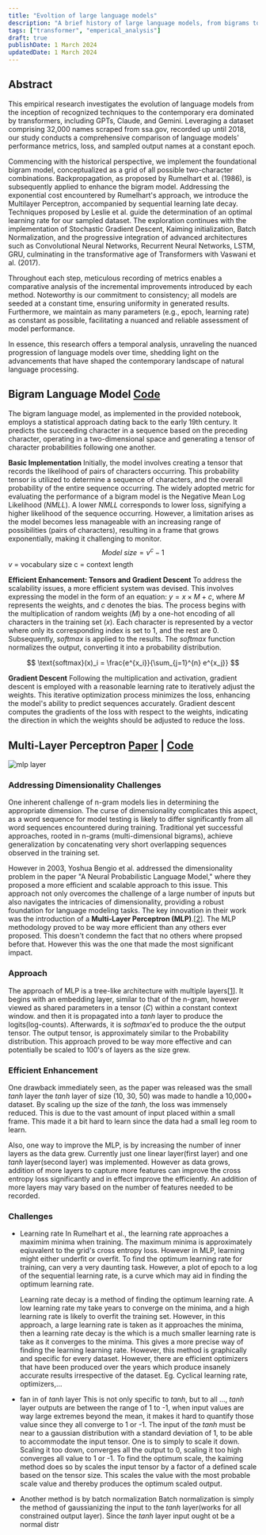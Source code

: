 ```yaml
---
title: "Evoltion of large language models"
description: "A brief history of large language models, from bigrams to transformers"
tags: ["transformer", "emperical_analysis"]
draft: true
publishDate: 1 March 2024
updatedDate: 1 March 2024
---
```


## Abstract

This empirical research investigates the evolution of language models from the inception of recognized techniques to the contemporary era dominated by transformers, including GPTs, Claude, and Gemini. Leveraging a dataset comprising 32,000 names scraped from ssa.gov, recorded up until 2018, our study conducts a comprehensive comparison of language models' performance metrics, loss, and sampled output names at a constant epoch.

Commencing with the historical perspective, we implement the foundational bigram model, conceptualized as a grid of all possible two-character combinations. Backpropagation, as proposed by Rumelhart et al. (1986), is subsequently applied to enhance the bigram model. Addressing the exponential cost encountered by Rumelhart's approach, we introduce the Multilayer Perceptron, accompanied by sequential learning late decay. Techniques proposed by Leslie et al. guide the determination of an optimal learning rate for our sampled dataset. The exploration continues with the implementation of Stochastic Gradient Descent, Kaiming initialization, Batch Normalization, and the progressive integration of advanced architectures such as Convolutional Neural Networks, Recurrent Neural Networks, LSTM, GRU, culminating in the transformative age of Transformers with Vaswani et al. (2017).

Throughout each step, meticulous recording of metrics enables a comparative analysis of the incremental improvements introduced by each method. Noteworthy is our commitment to consistency; all models are seeded at a constant time, ensuring uniformity in generated results. Furthermore, we maintain as many parameters (e.g., epoch, learning rate) as constant as possible, facilitating a nuanced and reliable assessment of model performance.

In essence, this research offers a temporal analysis, unraveling the nuanced progression of language models over time, shedding light on the advancements that have shaped the contemporary landscape of natural language processing.

## **Bigram Language Model** [Code](https://github.com/amar-jay/karparthy/blob/main/makemore/bigram.ipynb)

The bigram language model, as implemented in the provided notebook, employs a statistical approach dating back to the early 19th century. It predicts the succeeding character in a sequence based on the preceding character, operating in a two-dimensional space and generating a tensor of character probabilities following one another.

**Basic Implementation**
Initially, the model involves creating a tensor that records the likelihood of pairs of characters occurring. This probability tensor is utilized to determine a sequence of characters, and the overall probability of the entire sequence occurring. The widely adopted metric for evaluating the performance of a bigram model is the Negative Mean Log Likelihood ($NMLL$). A lower $NMLL$ corresponds to lower loss, signifying a higher likelihood of the sequence occurring. However, a limitation arises as the model becomes less manageable with an increasing range of possibilities (pairs of characters), resulting in a frame that grows exponentially, making it challenging to monitor.
$$ Model\ size = v^c - 1$$
$v$ = vocabulary size
c = context length

**Efficient Enhancement: Tensors and Gradient Descent**
To address the scalability issues, a more efficient system was devised. This involves expressing the model in the form of an equation: $y=x \times M + c$, where $M$ represents the weights, and $c$ denotes the bias. The process begins with the multiplication of random weights $(M)$ by a one-hot encoding of all characters in the training set $(x)$. Each character is represented by a vector where only its corresponding index is set to 1, and the rest are 0. Subsequently, $softmax$ is applied to the results. The $softmax$ function normalizes the output, converting it into a probability distribution.

$$
\text{softmax}(x)_i = \frac{e^{x_i}}{\sum_{j=1}^{n} e^{x_j}}
$$

**Gradient Descent**
Following the multiplication and activation, gradient descent is employed with a reasonable learning rate to iteratively adjust the weights. This iterative optimization process minimizes the loss, enhancing the model's ability to predict sequences accurately. Gradient descent computes the gradients of the loss with respect to the weights, indicating the direction in which the weights should be adjusted to reduce the loss.

## Multi-Layer Perceptron [Paper](https://www.jmlr.org/papers/volume3/bengio03a/bengio03a.pdf) | [Code](https://github.com/amar-jay/karparthy/blob/main/makemore/mlp.ipynb)

![mlp layer](https://www.researchgate.net/publication/353791233/figure/fig1/AS:1055105411477505@1628568141028/Classic-feed-forward-neural-network-language-model-Bengio-et-al-2003.ppm)

### Addressing Dimensionality Challenges

One inherent challenge of n-gram models lies in determining the appropriate dimension. The curse of dimensionality complicates this aspect, as a word sequence for model testing is likely to differ significantly from all word sequences encountered during training. Traditional yet successful approaches, rooted in n-grams (multi-dimensional bigrams), achieve generalization by concatenating very short overlapping sequences observed in the training set.

However in 2003, Yoshua Bengio et al. addressed the dimensionality problem in the paper "A Neural Probabilistic Language Model," where they proposed a more efficient and scalable approach to this issue. This approach not only overcomes the challenge of a large number of inputs but also navigates the intricacies of dimensionality, providing a robust foundation for language modeling tasks. The key innovation in their work was the introduction of a **Multi-Layer Perceptron (MLP)**.\[[2](#references)\]. The MLP methodology proved to be way more efficient than any others ever proposed. This doesn't condemn the fact that no others where propsed before that. However this was the one that made the most significant impact.

### Approach

The approach of MLP is a tree-like architecture with multiple layers\[[1](#mlp-references)\]. It begins with an embedding layer, similar to that of the n-gram, however viewed as shared parameters in a tensor ($C$) within a constant context window. and then it is propagated into a $tanh$ layer to produce the logits(log-counts). Afterwards, it is $softmax$'ed to produce the the output tensor. The output tensor, is approximately similar to the Probability distribution. This approach proved to be way more effective and can potentially be scaled to 100's of layers as the size grew.

### Efficient Enhancement

One drawback immediately seen, as the paper was released was the small $tanh$ layer the $tanh$ layer of size (10, 30, 50) was made to handle a 10,000+ dataset. By scaling up the size of the $tanh$, the loss was immensely reduced. This is due to the vast amount of input placed within a small frame. This made it a bit hard to learn since the data had a small leg room to learn.

Also, one way to improve the MLP, is by increasing the number of inner layers as the data grew. Currently just one linear layer(first layer) and one $tanh$ layer(second layer) was implemented. However as data grows, addition of more layers to capture more features can improve the cross entropy loss significantly and in effect improve the efficiently. An addition of more layers may vary based on the number of features needed to be recorded.

### Challenges

- Learning rate
  In Rumelhart et al., the learning rate approaches a maximim minima when training. The maximum minima is approximately eqiuvalent to the grid's cross entropy loss. However in MLP, learning might either underfit or overfit. To find the optimum learning rate for training, can very a very daunting task. However, a plot of epoch to a log of the sequential learning rate, is a curve which may aid in finding the optimum learning rate.

  Learning rate decay is a method of finding the optimum learning rate. A low learning rate my take years to converge on the minima, and a high learning rate is likely to overfit the training set. However, in this approach, a large learning rate is taken as it approaches the minima, then a learning rate decay is the which is a much smaller learning rate is take as it converges to the minima. This gives a more precise way of finding the learning learning rate. However, this method is graphically and specific for every dataset. However, there are efficient optimizers that have been produced over the years which produce insanely accurate results irrespective of the dataset. Eg. Cyclical learning rate, optimizers,...

- fan in of $tanh$ layer
  This is not only specific to $tanh$, but to all ..., $tanh$ layer outputs are between the range of 1 to -1, when input values are way large extremes beyond the mean, it makes it hard to quantify those value since they all converge to 1 or -1. The input of the $tanh$ must be near to a gaussian distribution with a standard deviation of 1, to be able to accommodate the input tensor. One is to simply to scale it down. Scaling it too down, converges all the output to 0, scaling it too high converges all value to 1 or -1. To find the optimum scale, the kaiming method does so by scales the input tensor by a factor of a defined scale based on the tensor size. This scales the value with the most probable scale value and thereby produces the optimum scaled output.
- Another method is by batch normalization
  Batch normalization is simply the method of gaussianizing the input to the $tanh$ layer(works for all constrained output layer). Since the $tanh$ layer input ought ot be a normal distr
